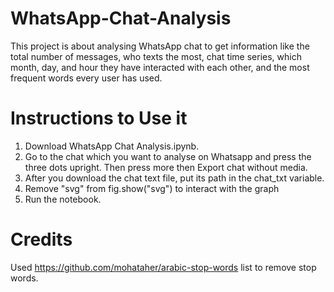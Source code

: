 # WhatsApp-Chat-Analysis
This project is about analysing WhatsApp chat to get information like the total number of messages, who texts the most, chat time series, which month, day, and hour they have interacted with each other, and the most frequent words every user has used.
# Instructions to Use it
1. Download WhatsApp Chat Analysis.ipynb.
2. Go to the chat which you want to analyse on Whatsapp and press the three dots upright. Then press more then Export chat without media.
3. After you download the chat text file, put its path in the chat_txt variable.
4. Remove "svg" from fig.show("svg") to interact with the graph 
5. Run the notebook.
# Credits
Used https://github.com/mohataher/arabic-stop-words list to remove stop words.
